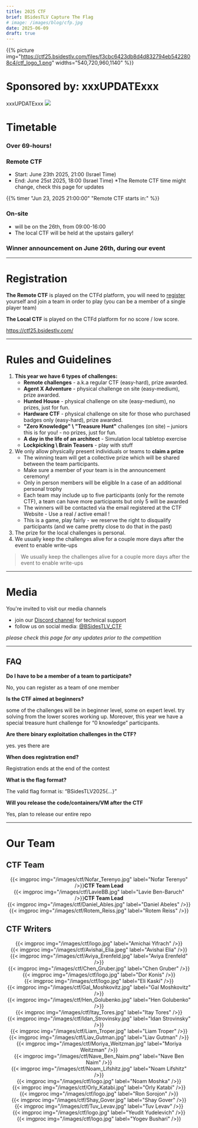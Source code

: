 ```yaml
---
title: 2025 CTF
brief: BSidesTLV Capture The Flag
# image: /images/blog/cfp.jpg
date: 2025-06-09
draft: true
---
```


{{% picture img="https://ctf25.bsidestlv.com/files/f3cbc6423db8d4d832794eb5422808c4/ctf_logo_1.png" widths="540,720,960,1140" %}}

# Sponsored by: xxxUPDATExxx

xxxUPDATExxx [![](/images/ctf/Varonis_Logo_Black.svg)](http://app.jobvite.com/m?33Yfenwm)

# Timetable

### Over 69-hours!
### Remote CTF
 - Start: June 23th 2025, 21:00 (Israel Time)
 - End: June 25st 2025, 18:00 (Israel Time)
*The Remote CTF time might change, check this page for updates

{{% timer "Jun 23, 2025 21:00:00" "Remote CTF starts in:" %}}

### On-site
 - will be on the 26th, from 09:00-16:00
 - The local CTF will be held at the upstairs gallery!

### **Winner announcement on June 26th, during our event**

---

# Registration

**The Remote CTF** is played on the CTFd platform, you will need to [register](https://ctf25.bsidestlv.com) yourself and join a team in order to play (you can be a member of a single player team)

**The Local CTF** is played on the CTFd platform for no score / low score.

<https://ctf25.bsidestlv.com/>

---

# Rules and Guidelines

1. **This year we have 6 types of challenges:**
   * **Remote challenges** - a.k.a regular CTF (easy-hard), prize awarded.
   * **Agent X Adventure** - physical challenge on site (easy-medium), prize awarded.
   * **Hunted House** - physical challenge on site (easy-medium), no prizes, just for fun.
   * **Hardware CTF** - physical challenge on site for those who purchased badges only (easy-hard), prize awarded.
   * **"Zero Knowledge" \ "Treasure Hunt"** challenges (on site) – juniors this is for you! - no prizes, just for fun.
   * **A day in the life of an architect** - Simulation local tabletop exercise
   * **Lockpicking \ Brain Teasers** - play with stuff
1. We only allow physically present individuals or teams to **claim a prize**
   * The winning team will get a collective prize which will be shared between the team participants.
   * Make sure a member of your team is in the announcement ceremony!
   * Only in person members will be eligible In a case of an additional personal trophy
   * Each team may include up to five participants (only for the remote CTF), a team can have more participants but only 5 will be awarded
   * The winners will be contacted via the email registered at the CTF Website - Use a real / active email !
   * This is a game, play fairly - we reserve the right to disqualify participants (and we came pretty close to do that in the past)
1. The prize for the local challenges is personal.
1. We usually keep the challenges alive for a couple more days after the event to enable write-ups

> We usually keep the challenges alive for a couple more days after the event to enable write-ups

---
# Media
You're invited to visit our media channels
 - join our [Discord channel](https://discord.gg/bPSfb6ZM)  for technical support
 - follow us on social media: [@BSidesTLV_CTF](https://twitter.com/BSidesTLV_CTF)

*please check this page for any updates prior to the competition*

---

## FAQ

**Do I have to be a member of a team to participate?**

No, you can register as a team of one member

**Is the CTF aimed at beginners?**

some of the challenges will be in beginner level, some on expert level. try
solving from the lower scores working up. Moreover, this year we have a
special treasure hunt challenge for “0 knowledge” participants.

**Are there binary exploitation challenges in the CTF?**

yes. yes there are

**When does registration end?**

Registration ends at the end of the contest

**What is the flag format?**

The valid flag format is: “BSidesTLV2025{…}”

**Will you release the code/containers/VM after the CTF**

Yes, plan to release our entire repo

---

# Our Team
<h2>CTF Team</h2>
<div class="row around-xs avatars shuffle" style="text-align:center">
    <div>{{< imgproc img="/images/ctf/Nofar_Terenyo.jpg" label="Nofar Terenyo" />}}<b>CTF Team Lead</b></div>
    <div>{{< imgproc img="/images/ctf/LavieBB.jpg" label="Lavie Ben-Baruch" />}}<b>CTF Team Lead</b></div>
    <div>{{< imgproc img="/images/ctf/Daniel_Ables.jpg" label="Daniel Abeles" />}}</div>
    <div>{{< imgproc img="/images/ctf/Rotem_Reiss.jpg" label="Rotem Reiss" />}}</div>
</div>
<h2> CTF Writers </h2>
<div class="row around-xs avatars shuffle" style="text-align:center">
    <div>{{< imgproc img="/images/ctf/logo.jpg" label="Amichai Yifrach" />}}</div>
    <div>{{< imgproc img="/images/ctf/Avishai_Elia.jpeg" label="Avishai Elia" />}}</div>
    <div>{{< imgproc img="/images/ctf/Aviya_Erenfeld.jpg" label="Aviya Erenfeld" />}}</div>
    <div>{{< imgproc img="/images/ctf/Chen_Gruber.jpg" label="Chen Gruber" />}}</div>
    <div>{{< imgproc img="/images/ctf/logo.jpg" label="Dor Konis" />}}</div>
    <div>{{< imgproc img="/images/ctf/logo.jpg" label="Eli Kaski" />}}</div>
    <div>{{< imgproc img="/images/ctf/Gal_Moshkovitz.jpg" label="Gal Moshkovitz" />}}</div>
    <div>{{< imgproc img="/images/ctf/Hen_Golubenko.jpg" label="Hen Golubenko" />}}</div>
    <div>{{< imgproc img="/images/ctf/Itay_Tores.jpg" label="Itay Tores" />}}</div>
    <div>{{< imgproc img="/images/ctf/Idan_Strovinsky.jpg" label="Idan Strovinsky" />}}</div>
    <div>{{< imgproc img="/images/ctf/Liam_Troper.jpg" label="Liam Troper" />}}</div>
    <div>{{< imgproc img="/images/ctf/Liav_Gutman.jpg" label="Liav Gutman" />}}</div>
    <div>{{< imgproc img="/images/ctf/Moriya_Weitzman.jpg" label="Moriya Weitzman" />}}</div>
    <div>{{< imgproc img="/images/ctf/Nave_Ben_Naim.png" label="Nave Ben Naim" />}}</div>
    <div>{{< imgproc img="/images/ctf/Noam_Lifshitz.jpg" label="Noam Lifshitz" />}}</div>
    <div>{{< imgproc img="/images/ctf/logo.jpg" label="Noam Moshka" />}}</div>
    <div>{{< imgproc img="/images/ctf/Orly_Katabi.jpg" label="Orly Katabi" />}}</div>
    <div>{{< imgproc img="/images/ctf/logo.jpg" label="Ron Sorojon" />}}</div>
    <div>{{< imgproc img="/images/ctf/Shay_Gover.jpg" label="Shay Gover" />}}</div>
    <div>{{< imgproc img="/images/ctf/Tuv_Levav.jpg" label="Tuv Levav" />}}</div>
    <div>{{< imgproc img="/images/ctf/logo.jpg" label="Yeudit Yudelevich" />}}</div>
    <div>{{< imgproc img="/images/ctf/logo.jpg" label="Yogev Bushari" />}}</div>
</div>
